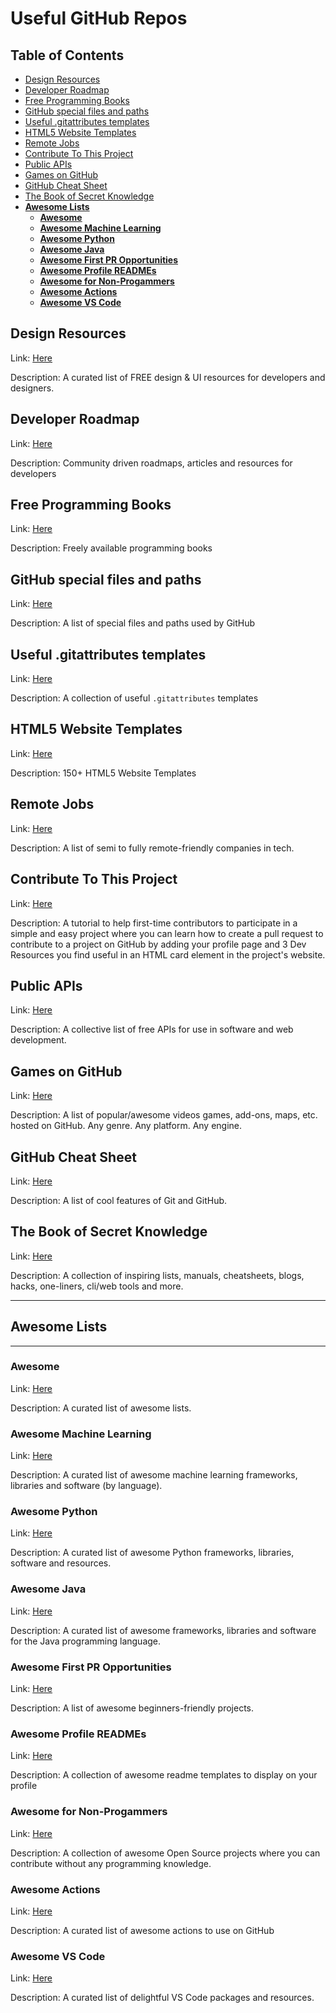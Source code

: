 <!-- omit in toc -->
# Useful GitHub Repos

<!-- omit in toc -->
## Table of Contents

- [Design Resources](#design-resources)
- [Developer Roadmap](#developer-roadmap)
- [Free Programming Books](#free-programming-books)
- [GitHub special files and paths](#github-special-files-and-paths)
- [Useful .gitattributes templates](#useful-gitattributes-templates)
- [HTML5 Website Templates](#html5-website-templates)
- [Remote Jobs](#remote-jobs)
- [Contribute To This Project](#contribute-to-this-project)
- [Public APIs](#public-apis)
- [Games on GitHub](#games-on-github)
- [GitHub Cheat Sheet](#github-cheat-sheet)
- [The Book of Secret Knowledge](#the-book-of-secret-knowledge)
- [**Awesome Lists**](#awesome-lists)
  - [**Awesome**](#awesome)
  - [**Awesome Machine Learning**](#awesome-machine-learning)
  - [**Awesome Python**](#awesome-python)
  - [**Awesome Java**](#awesome-java)
  - [**Awesome First PR Opportunities**](#awesome-first-pr-opportunities)
  - [**Awesome Profile READMEs**](#awesome-profile-readmes)
  - [**Awesome for Non-Progammers**](#awesome-for-non-progammers)
  - [**Awesome Actions**](#awesome-actions)
  - [**Awesome VS Code**](#awesome-vs-code)


## Design Resources

Link: [Here](https://github.com/bradtraversy/design-resources-for-developers)

Description: A curated list of FREE design & UI resources for developers and designers.


## Developer Roadmap

Link: [Here](https://github.com/kamranahmedse/developer-roadmap)

Description: Community driven roadmaps, articles and resources for developers


## Free Programming Books

Link: [Here](https://github.com/EbookFoundation/free-programming-books)

Description: Freely available programming books


## GitHub special files and paths

Link: [Here](https://github.com/joelparkerhenderson/github-special-files-and-paths)

Description: A list of special files and paths used by GitHub


## Useful .gitattributes templates

Link: [Here](https://github.com/alexkaratarakis/gitattributes)

Description: A collection of useful `.gitattributes` templates


## HTML5 Website Templates

Link: [Here](https://github.com/learning-zone/website-templates)

Description: 150+ HTML5 Website Templates


## Remote Jobs

Link: [Here](https://github.com/aqeelsidd/remote-jobs)

Description: A list of semi to fully remote-friendly companies in tech.


## Contribute To This Project

Link: [Here](https://github.com/Syknapse/Contribute-To-This-Project)

Description: A tutorial to help first-time contributors to participate in a simple and easy project where you can learn how to create a pull request to contribute to a project on GitHub by adding your profile page and 3 Dev Resources you find useful in an HTML card element in the project's website.


## Public APIs

Link: [Here](https://github.com/bradtraversy/public-apis)

Description: A collective list of free APIs for use in software and web development.


## Games on GitHub

Link: [Here](https://github.com/leereilly/games)

Description: A list of popular/awesome videos games, add-ons, maps, etc. hosted on GitHub. Any genre. Any platform. Any engine.


## GitHub Cheat Sheet

Link: [Here](https://github.com/tiimgreen/github-cheat-sheet)

Description: A list of cool features of Git and GitHub.


## The Book of Secret Knowledge

Link: [Here](https://github.com/trimstray/the-book-of-secret-knowledge)

Description: A collection of inspiring lists, manuals, cheatsheets, blogs, hacks, one-liners, cli/web tools and more.


---

## **Awesome Lists**

---

### **Awesome**

Link: [Here](https://github.com/sindresorhus/awesome)

Description: A curated list of awesome lists.


### **Awesome Machine Learning**

Link: [Here](https://github.com/josephmisiti/awesome-machine-learning)

Description: A curated list of awesome machine learning frameworks, libraries and software (by language).


### **Awesome Python**

Link: [Here](https://github.com/vinta/awesome-python)

Description: A curated list of awesome Python frameworks, libraries, software and resources.


### **Awesome Java**

Link: [Here](https://github.com/akullpp/awesome-java)

Description: A curated list of awesome frameworks, libraries and software for the Java programming language.


### **Awesome First PR Opportunities**

Link: [Here](https://github.com/MunGell/awesome-for-beginners)

Description: A list of awesome beginners-friendly projects.


### **Awesome Profile READMEs**

Link: [Here](https://github.com/kautukkundan/Awesome-Profile-README-templates)

Description: A collection of awesome readme templates to display on your profile


### **Awesome for Non-Progammers**

Link: [Here](https://github.com/szabgab/awesome-for-non-programmers)

Description: A collection of awesome Open Source projects where you can contribute without any programming knowledge.


### **Awesome Actions**

Link: [Here](https://github.com/sdras/awesome-actions)

Description: A curated list of awesome actions to use on GitHub


### **Awesome VS Code**

Link: [Here](https://github.com/viatsko/awesome-vscode)

Description: A curated list of delightful VS Code packages and resources.